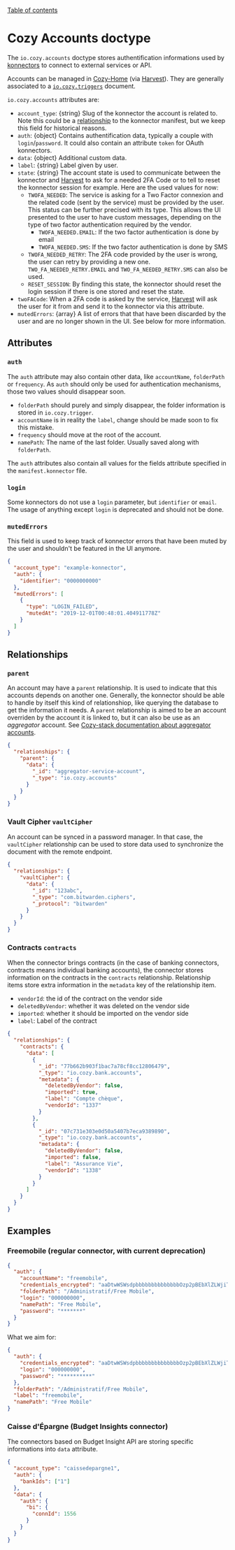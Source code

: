 [Table of contents](README.md#table-of-contents)

# Cozy Accounts doctype

The `io.cozy.accounts` doctype stores authentification informations used by [konnectors](https://github.com/konnectors) to connect to external services or API.

Accounts can be managed in [Cozy-Home](http://github.com/cozy/cozy-home/) (via [Harvest](https://github.com/cozy/cozy-libs/tree/master/packages/cozy-harvest-lib)). They are generally associated to a [`io.cozy.triggers`](io.cozy.triggers.md) document.

`io.cozy.accounts` attributes are:

- `account_type`: {string} Slug of the konnector the account is related to. Note this could be a [relationship](https://github.com/cozy/cozy-doctypes/#relationships) to the konnector manifest, but we keep this field for historical reasons.
- `auth`: {object} Contains authentification data, typically a couple with `login`/`password`. It could also contain an attribute `token` for OAuth konnectors.
- `data`: {object} Additional custom data.
- `label`: {string} Label given by user.
- `state`: {string} The account state is used to communicate between the konnector and [Harvest](https://github.com/cozy/cozy-libs/tree/master/packages/cozy-harvest-lib) to ask for a needed 2FA Code or to tell to reset the konnector session for example. Here are the used values for now:
  - `TWOFA_NEEDED`: The service is asking for a Two Factor connexion and the related code (sent by the service) must be provided by the user. This status can be further precised with its type. This allows the UI presented to the user to have custom messages, depending on the type of two factor authentication required by the vendor.
    - `TWOFA_NEEDED.EMAIL`: If the two factor authentication is done by email
    - `TWOFA_NEEDED.SMS`: If the two factor authentication is done by SMS
  - `TWOFA_NEEDED_RETRY`: The 2FA code provided by the user is wrong, the user can retry by providing a new one. `TWO_FA_NEEDED_RETRY.EMAIL` and `TWO_FA_NEEDED_RETRY.SMS` can also be used.
  - `RESET_SESSION`: By finding this state, the konnector should reset the login session if there is one stored and reset the state.
- `twoFACode`: When a 2FA code is asked by the service, [Harvest](https://github.com/cozy/cozy-libs/tree/master/packages/cozy-harvest-lib) will ask the user for it from and send it to the konnector via this attribute.
- `mutedErrors`: {array} A list of errors that that have been discarded by the user and are no longer shown in the UI. See below for more information.

## Attributes

### `auth`

The `auth` attribute may also contain other data, like `accountName`, `folderPath` or `frequency`. As `auth` should only be used for authentication mechanisms, those two values should disappear soon.

- `folderPath` should purely and simply disappear, the folder information is stored in `io.cozy.trigger`.
- `accountName` is in reality the `label`, change should be made soon to fix this mistake.
- `frequency` should move at the root of the account.
- `namePath`: The name of the last folder. Usually saved along with `folderPath`.

The `auth` attributes also contain all values for the fields attribute specified in the `manifest.konnector` file.

### `login`

Some konnectors do not use a `login` parameter, but `identifier` or `email`. The usage of anything except `login` is deprecated and should not be done.

### `mutedErrors`

This field is used to keep track of konnector errors that have been muted by the user and shouldn't be featured in the UI anymore.

```json
{
  "account_type": "example-konnector",
  "auth": {
    "identifier": "0000000000"
  },
  "mutedErrors": [
    {
      "type": "LOGIN_FAILED",
      "mutedAt": "2019-12-01T00:48:01.404911778Z"
    }
  ]
}
```

## Relationships

### `parent`

An account may have a `parent` relationship. It is used to indicate that this accounts depends on another one.
Generally, the konnector should be able to handle by itself this kind of relationshiop, like querying the database to get the information it needs. A `parent` relationship is aimed to be an account overriden by the account it is linked to, but it can also be use as an _aggregator_ account. See [Cozy-stack documentation about aggregator accounts](https://docs.cozy.io/en/cozy-stack/konnectors-workflow/#aggregator-accounts).

```json
{
  "relationships": {
    "parent": {
      "data": {
        "_id": "aggregator-service-account",
        "_type": "io.cozy.accounts"
      }
    }
  }
}
```

### Vault Cipher `vaultCipher`

An account can be synced in a password manager. In that case, the `vaultCipher` relationship can be used to store data used to synchronize the document with the remote endpoint.

```json
{
  "relationships": {
    "vaultCipher": {
      "data": {
        "_id": "123abc",
        "_type": "com.bitwarden.ciphers",
        "_protocol": "bitwarden"
      }
    }
  }
}
```

### Contracts `contracts`

When the connector brings contracts (in the case of banking connectors, contracts means individual banking accounts), the
connector stores information on the contracts in the `contracts` relationship. Relationship items store extra information
in the `metadata` key of the relationship item.

- `vendorId`: the id of the contract on the vendor side
- `deletedByVendor`: whether it was deleted on the vendor side
- `imported`: whether it should be imported on the vendor side
- `label`: Label of the contract

```json
{
  "relationships": {
    "contracts": {
      "data": [
        {
          "_id": "77b662b903f1bac7a78cf8cc12806479",
          "_type": "io.cozy.bank.accounts",
          "metadata": {
            "deletedByVendor": false,
            "imported": true,
            "label": "Compte chèque",
            "vendorId": "1337"
          }
        },
        {
          "_id": "07c731e303e0d50a5407b7eca9389890",
          "_type": "io.cozy.bank.accounts",
          "metadata": {
            "deletedByVendor": false,
            "imported": false,
            "label": "Assurance Vie",
            "vendorId": "1338"
          }
        }
      ]
    }
  }
}
```

## Examples

### Freemobile (regular connector, with current deprecation)

```json
{
  "auth": {
    "accountName": "freemobile",
    "credentials_encrypted": "aaDtwWSWsdpbbbbbbbbbbbbbbOzp2pBEbXlZLWjiTzOGumGRomrF2LwlRn4Y8c=",
    "folderPath": "/Administratif/Free Mobile",
    "login": "000000000",
    "namePath": "Free Mobile",
    "password": "*******"
  }
}
```

What we aim for:

```json
{
  "auth": {
    "credentials_encrypted": "aaDtwWSWsdpbbbbbbbbbbbbbbOzp2pBEbXlZLWjiTzOGumGRomrF2LwlRn4Y8c=",
    "login": "000000000",
    "password": "**********"
  },
  "folderPath": "/Administratif/Free Mobile",
  "label": "freemobile",
  "namePath": "Free Mobile"
}
```

### Caisse d'Épargne (Budget Insights connector)

The connectors based on Budget Insight API are storing specific informations into `data` attribute.

```json
{
  "account_type": "caissedepargne1",
  "auth": {
    "bankIds": ["1"]
  },
  "data": {
    "auth": {
      "bi": {
        "connId": 1556
      }
    }
  }
}
```
